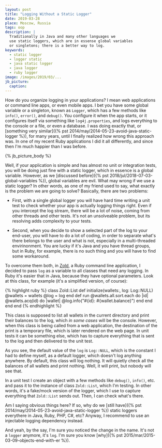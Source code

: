 ```yaml
---
layout: post
title: "Logging Without a Static Logger"
date: 2019-03-28
place: Moscow, Russia
tags: oop
description: |
  Traditionally in Java and many other languages we
  use static loggers, which are in essense global variables
  or singletons; there is a better way to log.
keywords:
  - static logger
  - logger static
  - java static logger
  - java logger
  - ruby logger
image: /images/2019/03/...
jb_picture:
  caption:
---
```


How do you organize logging in your applications? I mean web applications
or command line apps, or even mobile apps. I bet you have some global
variable or a singleton, known as `Logger`, which has a few methods
like `info()`, `error()`, and `debug()`. You configure it when the app
starts, or it configures itself via something like `log4j.properties`,
and logs everything to the console or a file, or even a database. I was
doing exactly that, or [something very similar]({% pst 2014/may/2014-05-23-avoid-java-static-logger %}),
for many years, until I finally realized how wrong
this approach was. In one of my recent Ruby applications I did it all
differently, and since then I'm much happier than I was before.

<!--more-->

{% jb_picture_body %}

Well, if your application is simple and has almost no unit or integration
tests, you will be doing just fine with a static logger, which in essence
is a global variable. However, as we [discussed before]({% pst 2018/jul/2018-07-03-global-variables %}),
global variables are evil. What may wrong if we use a static logger?
In other words, as one of my friend used to say, what exactly is the problem
we are going to solve? Basically, there are two problems:

  * First, with a single global logger you will have hard time
    writing a unit test to check whether your app is actually logging
    things right. Even if you intercept the log stream, there will be
    a lot of noise, coming from other threads and other tests. It's not
    an unsolveable problem, but its resolving adds complexity to your tests.

  * Second, when you decide to show a selected part of the log to your
    end-user, you will have to do a lot of coding, in order to separate
    what's there belongs to the user and what is not, especially in a multi-threaded
    envirinonment. You are lucky if it's Java and you have thread groups,
    but in Ruby, for example, there is no such thing and you will have to
    find some workaround.

To overcome them both, in [Zold](https://github.com/zold-io/zold),
a Ruby command line application, I decided to pass `log` as a variable
to all classes that need any logging. In Ruby it's easier that in Java,
because they have optional parameters. Look at this class, for example
(it's a simplified version, of course):

{% highlight ruby %}
class Zold::List
  def initialize(wallets:, log: Log::NULL)
    @wallets = wallets
    @log = log
  end
  def run
    @wallets.all.sort.each do |id|
      @wallets.acq(id) do |wallet|
        @log.info("#{id}: #{wallet.balance}")
      end
    end
  end
end
{% endhighlight %}

This class is supposed to list all wallets in the current directory and print
their balances to the log, which _in some cases_ will be the console. However,
when this class is being called from a web application, the destination of the
print is a temporary file, which is later rendered on the web page. In unit
tests it can be something else, which has to capture everything that is sent
to the log and then delivered to the unit test.

As you see, the default value of the `log` is `Log::NULL`, which is the
constant I had to define myself, as a default logger, which doesn't log
anything anywhere. By default, this class will log nothing. It will quietly
check all the balances of all wallets and print nothing. Well, it will print,
but nobody will see that.

In a unit test I create an object with a few methods like `debug()`, `info()`,
etc. and pass it to the instance of class `Zold::List`, which I'm testing.
In other words, it's a fake/mock version of the logger, which I use to
capture everything that `Zold::List` sends out. Then, I can check what's there.

Am I saying obvious things here? If so, why do we
[still have]({% pst 2014/may/2014-05-23-avoid-java-static-logger %}) static
loggers everythere in Java, Ruby, PHP, C#, etc?
Anyway, I recommend to use an injectable logging dependency instead.

And yeah, by the say, I'm sure you noticed the change in the name. It's not
a `logger` anymore, it's `log`. I'm sure you know
[why]({% pst 2015/mar/2015-03-09-objects-end-with-er %}).


